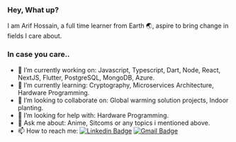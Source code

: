 ### Hey, What up?

I am Arif Hossain, a full time learner from Earth 🌏, aspire to bring change in fields I care about.

### In case you care..

- 🔭 I’m currently working on: Javascript, Typescript, Dart, Node, React, NextJS, Flutter, PostgreSQL, MongoDB, Azure.
- 🌱 I’m currently learning: Cryptography, Microservices Architecture, Hardware Programming.
- 👯 I’m looking to collaborate on: Global warming solution projects, Indoor planting.
- 🤔 I’m looking for help with: Hardware Programming.
- 💬 Ask me about: Anime, Sitcoms or any topics i mentioned above.
- 📫 How to reach me: [![Linkedin Badge](https://img.shields.io/badge/-devarifhossain-blue?style=flat-square&logo=Linkedin&logoColor=white&link=https://www.linkedin.com/in/devarifhossain/)](https://www.linkedin.com/in/devarifhossain/)
[![Gmail Badge](https://img.shields.io/badge/-devarifhossain-A9A9A9?style=flat-square&logo=Gmail&logoColor=red&link=mailto:vsasvipul@gmail.com)](mailto:alamariful1727@gmail.com)
